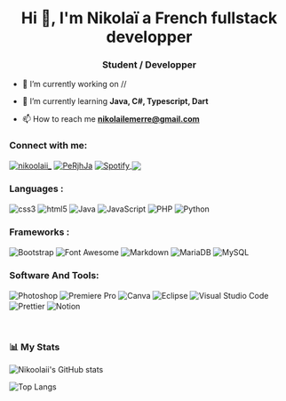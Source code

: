 <h1 align="center">Hi 👋, I'm Nikolaï a French fullstack developper</h1>
<h3 align="center">Student / Developper</h3>

- 🔭 I’m currently working on //

- 🌱 I’m currently learning **Java, C#, Typescript, Dart**

- 📫 How to reach me **nikolailemerre@gmail.com**

<h3 align="left">Connect with me:</h3>
<p align="left">
<a href="https://twitter.com/nikoolaii_" target="blank"><img align="center" src="https://img.shields.io/badge/Twitter-1DA1F2?style=for-the-badge&logo=twitter&logoColor=white" alt="nikoolaii_" /></a>
<a href="https://discord.gg/PeRjhJa" target="blank"><img align="center" src="https://img.shields.io/badge/Discord-7289DA?style=for-the-badge&logo=discord&logoColor=white" alt="PeRjhJa" /></a>
<a href="https://open.spotify.com/user/flammefroder" target="blank"><img align="center" src="https://img.shields.io/badge/Spotify-1ED760?&style=for-the-badge&logo=spotify&logoColor=white" alt="Spotify" /> </a>
<a href="https://www.linkedin.com/in/nikola%C3%AF-lemerre-bb1a18215/" target="_blank"><img align="center" src="https://img.shields.io/badge/LinkedIn-0077B5?style=for-the-badge&logo=linkedin&logoColor=white" /></a>
</p>

<h3 align="left">Languages :</h3>
<p align = "left">
<img align = "center" src="https://img.shields.io/badge/CSS-239120?&style=for-the-badge&logo=css3&logoColor=white" alt="css3" /> <img align = "center" src="https://img.shields.io/badge/HTML-239120?style=for-the-badge&logo=html5&logoColor=white" alt="html5" /> <img align = "center" src="https://img.shields.io/badge/Java-ED8B00?style=for-the-badge&logo=openjdk&logoColor=white" alt="Java" /> <img align = "center" src="https://img.shields.io/badge/JavaScript-323330?style=for-the-badge&logo=javascript&logoColor=F7DF1E" alt="JavaScript" /> <img align = "center" src="https://img.shields.io/badge/PHP-777BB4?style=for-the-badge&logo=php&logoColor=white" alt="PHP" /> <img align = "center" src="https://img.shields.io/badge/PHP-777BB4?style=for-the-badge&logo=php&logoColor=white" alt="Python" /></p>

<h3 align="left">Frameworks :</h3>
<p align = "left">
<img align = "center" src="https://img.shields.io/badge/Bootstrap-563D7C?style=for-the-badge&logo=bootstrap&logoColor=white" alt="Bootstrap" /> <img align = "center" src="https://img.shields.io/badge/Font_Awesome-339AF0?style=for-the-badge&logo=fontawesome&logoColor=white" alt="Font Awesome" /> <img align = "center" src="https://img.shields.io/badge/Markdown-000000?style=for-the-badge&logo=markdown&logoColor=white" alt="Markdown" /> <img align = "center" src="https://img.shields.io/badge/MariaDB-003545?style=for-the-badge&logo=mariadb&logoColor=white" alt = "MariaDB" /> <img align="center" src="https://img.shields.io/badge/MySQL-005C84?style=for-the-badge&logo=mysql&logoColor=white" alt = "MySQL" />

</p>

<h3 align="left">Software And Tools:</h3>
<p align = "left">
<img align = "center" src="https://img.shields.io/badge/Adobe%20Photoshop-31A8FF?style=for-the-badge&logo=Adobe%20Photoshop&logoColor=black" alt="Photoshop" /> <img align = "center" src="https://img.shields.io/badge/Adobe%20Premiere%20Pro-9999FF?style=for-the-badge&logo=Adobe%20Premiere%20Pro&logoColor=white" alt="Premiere Pro" /> <img align = "center" src="https://img.shields.io/badge/Canva-%2300C4CC.svg?&style=for-the-badge&logo=Canva&logoColor=white" alt="Canva" /> <img align = "center" src="https://img.shields.io/badge/Eclipse-2C2255?style=for-the-badge&logo=eclipse&logoColor=white" alt="Eclipse" /> <img align = "center" src="https://img.shields.io/badge/Visual_Studio_Code-0078D4?style=for-the-badge&logo=visual%20studio%20code&logoColor=white" alt="Visual Studio Code" /> <img align = "center" src="https://img.shields.io/badge/prettier-1A2C34?style=for-the-badge&logo=prettier&logoColor=F7BA3E" alt="Prettier" /> <img align = "center" src="https://img.shields.io/badge/Notion-000000?style=for-the-badge&logo=notion&logoColor=white" alt="Notion" /> <img align = "center" src="" alt="" /> <img align = "center" src="" alt="" /> <img align = "center" src="" alt="" /> <img align = "center" src="" alt="" /> <img align = "center" src="" alt="" /> <img align = "center" src="" alt="" /> 
</p>


<br />

### 📊 My Stats

![Nikoolaii's GitHub stats](https://github-readme-stats.vercel.app/api?username=Nikoolaii&count_private=true&show_icons=true&theme=vue-dark&custom_title=My%20Stats&include_all_commits=true)

![Top Langs](https://github-readme-stats.vercel.app/api/top-langs/?username=Nikoolaii&layout=compact&theme=vue-dark&custom_title=My%20Top%20Languages&card_width=450&langs_count=6)
